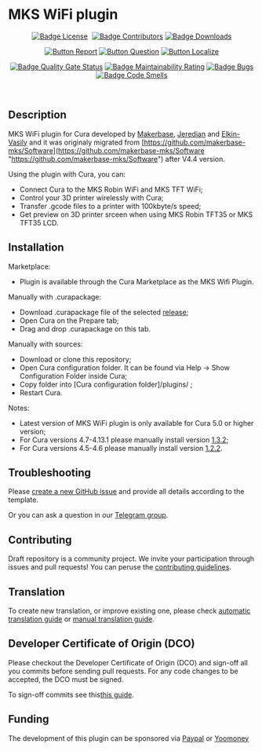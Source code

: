 # MKS WiFi plugin #

<div align = center>

[![Badge License]][License] 
[![Badge Contributors]][Contributors]
[![Badge Downloads]](https://github.com/PrintMakerLab/mks-wifi-plugin/releases/latest)

[![Button Report]][Report]
[![Button Question]][Question]
[![Button Localize]][Localize]

[![Badge Quality Gate Status]][Quality Gate]
[![Badge Maintainability Rating]][Maintainability]
[![Badge Bugs]][Bugs]
[![Badge Code Smells]][Code Smells]

</div>
<br>

## Description ##

MKS WiFi plugin for Cura developed by [Makerbase](https://github.com/makerbase-mks), [Jeredian](https://github.com/Jeredian) and [Elkin-Vasily](https://github.com/Elkin-Vasily) and it was originaly migrated from [https://github.com/makerbase-mks/Software](https://github.com/makerbase-mks/Software "https://github.com/makerbase-mks/Software") after V4.4 version.

Using the plugin with Cura, you can:
  - Connect Cura to the MKS Robin WiFi and MKS TFT WiFi;
  - Control your 3D printer wirelessly with Cura;
  - Transfer .gcode files to a printer with 100kbyte/s speed;
  - Get preview on 3D printer srceen when using MKS Robin TFT35 or MKS TFT35 LCD.

## Installation ##

Marketplace:
  - Plugin is available through the Cura Marketplace as the MKS Wifi Plugin.

Manually with .curapackage:
  - Download .curapackage file of the selected [release](https://github.com/PrintMakerLab/mks-wifi-plugin/releases);
  - Open Cura on the Prepare tab;
  - Drag and drop .curapackage on this tab.

Manually with sources:
  - Download or clone this repository;
  - Open Cura configuration folder. It can be found via Help -> Show Configuration Folder inside Cura;
  - Copy folder into [Cura configuration folder]/plugins/ ;
  - Restart Cura.
  
Notes:
  - Latest version of MKS WiFi plugin is only available for Cura 5.0 or higher version;
  - For Cura versions 4.7-4.13.1 please manually install version [1.3.2](https://github.com/PrintMakerLab/mks-wifi-plugin/releases/tag/1.3.2);
  - For Cura versions 4.5-4.6 please manually install version [1.2.2](https://github.com/PrintMakerLab/mks-wifi-plugin/releases/tag/1.2.2).

## Troubleshooting ##

Please [create a new GitHub issue](https://github.com/PrintMakerLab/mks-wifi-plugin/issues/new/choose) and provide all details according to the template.

Or you can ask a question in our [Telegram group](https://t.me/mks_wifi_plugin_reception).

## Contributing

Draft repository is a community project. We invite your participation through issues
and pull requests! You can peruse the [contributing guidelines][Contributing].

## Translation ##

To create new translation, or improve existing one, please check [automatic translation guide](https://github.com/PrintMakerLab/mks-wifi-plugin/wiki/Automatic-Translation) or [manual translation guide](https://github.com/PrintMakerLab/mks-wifi-plugin/wiki/Manual-Translation).

## Developer Certificate of Origin (DCO) 

Please checkout the Developer Certificate of Origin (DCO) and sign-off all you commits before sending pull requests. For any code changes to be accepted, the DCO must be signed.

To sign-off commits see this[this guide][HOWTO].

## Funding ##
 The development of this plugin can be sponsored via [Paypal](https://www.paypal.me/paulhelgeson "https://www.paypal.me/paulhelgeson") or [Yoomoney](https://yoomoney.ru/to/410012506859451)


<!----------------------------------------------------------------------------->

[Quality Gate]: https://sonarcloud.io/dashboard?id=Jeredian_mks-wifi-plugin
[Maintainability]: https://sonarcloud.io/dashboard?id=Jeredian_mks-wifi-plugin
[Bugs]: https://sonarcloud.io/dashboard?id=Jeredian_mks-wifi-plugin
[Code Smells]: https://sonarcloud.io/dashboard?id=Jeredian_mks-wifi-plugin
[Contributors]: https://github.com/PrintMakerLab/mks-wifi-plugin/graphs/contributors
[Localize]: https://github.com/PrintMakerLab/mks-wifi-plugin/wiki/Automatic-Translation
[License]: LICENSE
[Report]: https://github.com/PrintMakerLab/mks-wifi-plugin/issues/new/choose
[Question]: https://t.me/mks_wifi_plugin_reception
[Contributing]: https://github.com/PrintMakerLab/.github/blob/main/CONTRIBUTING.md
[HOWTO]: https://github.com/PrintMakerLab/.github/blob/main//how_to_sign-off_commits.md

<!---------------------------------[ Badges ]---------------------------------->

[Badge Contributors]: https://img.shields.io/github/contributors/PrintMakerLab/mks-wifi-plugin?style=for-the-badge&logoColor=white&labelColor=db5e8a&color=ab4a6c&logo=GitHub
[Badge License]: https://img.shields.io/badge/License-AGPL_3-blue.svg?style=for-the-badge&labelColor=458cb5&logoColor=white&logo=GNU
[Badge Downloads]: https://img.shields.io/github/downloads-pre/PrintMakerLab/mks-wifi-plugin/latest/total?style=for-the-badge


<!---------------------------------[ Sonarqube Badges ]---------------------------------->
[Badge Quality Gate Status]: https://sonarcloud.io/api/project_badges/measure?project=Jeredian_mks-wifi-plugin&metric=alert_status
[Badge Maintainability Rating]: https://sonarcloud.io/api/project_badges/measure?project=Jeredian_mks-wifi-plugin&metric=sqale_rating
[Badge Bugs]: https://sonarcloud.io/api/project_badges/measure?project=Jeredian_mks-wifi-plugin&metric=bugs
[Badge Code Smells]: https://sonarcloud.io/api/project_badges/measure?project=Jeredian_mks-wifi-plugin&metric=code_smells

<!---------------------------------[ Buttons ]--------------------------------->

[Button Localize]: https://img.shields.io/badge/Help_Localize-68BC71?style=for-the-badge&logoColor=white&logo=GoogleTranslate
[Button Report]: https://img.shields.io/badge/Report_Issues-a1283D?style=for-the-badge&logoColor=white&logo=Cliqz
[Button Question]: https://img.shields.io/badge/Ask_question-26A5E4?style=for-the-badge&logoColor=white&logo=telegram